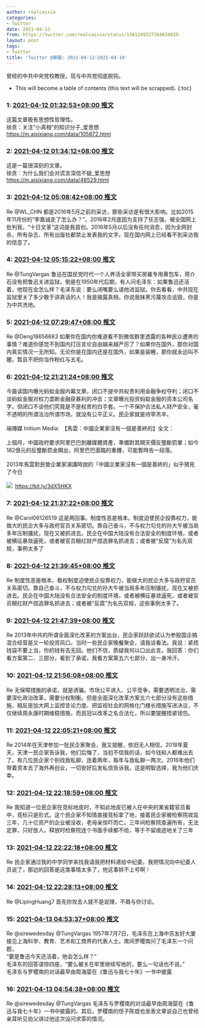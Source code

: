 ```yaml
---
author: realcaixia
categories:
- Twitter
date: 2021-04-13
from: https://twitter.com/realcaixia/status/1381299227364634629
layout: post
tags:
- Twitter
title: 'Twitter @蔡霞: 2021-04-12~2021-04-18'
---
```


曾经的中共中央党校教授，现与中共党彻底脱钩。 

* This will become a table of contents (this text will be scrapped).
{:toc}

### 1: [2021-04-12 01:32:53+08:00 推文](https://twitter.com/realcaixia/status/1381299227364634629)

这篇文章极有思想性哲理性。<br>徐贲：关注“小真相”的知识分子_爱思想 <a href="https://m.aisixiang.com/data/105872.html" target="_blank" rel="noopener noreferrer">https://m.aisixiang.com/data/105872.html</a>

### 2: [2021-04-12 01:34:12+08:00 推文](https://twitter.com/realcaixia/status/1381299558500679691)

这是一篇很深刻的文章。<br>徐贲：为什么我们会对谎言深信不疑_爱思想 <a href="https://m.aisixiang.com/data/48529.html" target="_blank" rel="noopener noreferrer">https://m.aisixiang.com/data/48529.html</a>

### 3: [2021-04-12 05:08:42+08:00 推文](https://twitter.com/realcaixia/status/1381353538639556608)

Re @WL_CHN 都是2016年5月之前的采访，那些采访是有很大影响。比如2015年11月份的“李嘉诚走了怎么办？”。2016年2月底因为支持了任志强，被全国网上批判我，“十日文革”这词是我首创。2016年5月以后没有任何消息，因为全网封杀，所有杂志、所有出版社都禁止发表我的文字。现在国内网上已经看不到采访我的信息了。

### 4: [2021-04-12 05:15:22+08:00 推文](https://twitter.com/realcaixia/status/1381355217254547462)

Re @TungVargas 鲁迅在国民党时代一个人养活全家带买房雇专用黄包车，蒋介石没有把鲁迅关进监狱。倒是在1950年代后期，有人问毛泽东：如果鲁迅还活着，他现在会怎么样？毛泽东说：要么闭嘴要么请他进监狱。你去看看，中共现在监狱里关了多少敢于讲真话的人！我是揭露真相，你说我抹黑污蔑攻击诋毁，你是为中共洗地。

### 5: [2021-04-12 07:29:47+08:00 推文](https://twitter.com/realcaixia/status/1381389043183841288)

Re @Deng18656683 如果你在国内你难道看不到微信群里透露的各种民众遭男的事情？难道你感觉不到国内打压言论自由越来越严厉了？如果你在国外，那你对国内真实情况一无所知。无论你是在国内还是在国外，如果是装睡，那你就永远叫不醒。暂且不把你当作粉红与五毛。

### 6: [2021-04-12 21:21:24+08:00 推文](https://twitter.com/realcaixia/status/1381598324374056964)

今晨读国内曝光蚂蚁金服内幕文章，闭口不提中共权贵利用金融争权夺利；闭口不谈蚂蚁金服对权力垄断金融获暴利的冲击；文章曝光投资蚂蚁金服的资本公司名字，但闭口不谈他们究竟是不是权贵的白手套。一个不保护合法私人财产安全，毫不透明的所谓法治所谓市场，就没有公平正义。民企家就是待宰羔羊。<br><br>端傳媒 Initium Media: 【馬雲：中國企業家沒有一個是善終的】全文：<br><br>上個月，中國政府要求阿里巴巴剝離媒體資產，準備對其開天價反壟斷罰單；如今182億元的反壟斷罰金開出，阿里巴巴面臨的重錘，可能暫時告一段落。<br><br>2013年馬雲對民營企業家演講時說的「中國企業家沒有一個是善終的」似乎預見了今日<br><br><img style src="https://pbs.twimg.com/media/EyxCYzIUYAY-HpN?format=jpg&name=orig" referrerpolicy="no-referrer"> <a href="https://bit.ly/3dX5HKX" target="_blank" rel="noopener noreferrer">https://bit.ly/3dX5HKX</a>

### 7: [2021-04-12 21:37:22+08:00 推文](https://twitter.com/realcaixia/status/1381602345600057347)

Re @Carol06126519 这是两回事。制度性恶是根本。制度迫使民企投靠权力，能做大的民企大多与政府官员关系密切。靠自己奋斗，不与权力勾兑的孙大午被当局多年压制骚扰，现在又被抓进去。民企在中国大陆没有合法安全的制度环境，或者被横征暴敛逼死，或者被官员眼红财产捏造罪名抓进去；或者被“反腐”为名先双规，事例太多了

### 8: [2021-04-12 21:39:45+08:00 推文](https://twitter.com/realcaixia/status/1381602942453710851)

Re 制度性恶是根本。极权制度迫使民企投靠权力，能做大的民企大多与政府官员关系密切。靠自己奋斗，不与权力勾兑的孙大午被当局多年压制骚扰，现在又被抓进去。民企在中国大陆没有合法安全的制度环境，或者被横征暴敛逼死，或者被官员眼红财产捏造罪名抓进去；或者被“反腐”为名先双规，这些事例太多了。

### 9: [2021-04-12 21:47:39+08:00 推文](https://twitter.com/realcaixia/status/1381604932843888644)

Re 2013年中共的所谓全面深化改革的方案出台，民企家跃跃欲试认为参股国企搞混合经营是又一轮投资风口。当时一些民企家晚餐聚会，请我谈看法。我说：紧捂钱袋不要上当，你的钱有去无回。他们不信，质疑我何以口出此言。我回答：你们看方案第二、三部分，看到了承诺，我看方案第五六七部分，出一身冷汗。

### 10: [2021-04-12 21:56:08+08:00 推文](https://twitter.com/realcaixia/status/1381607067383910406)

Re 无保障措施的承诺，就是诱骗。市场公平进入、公平竞争，需要透明法治，需要深化政治改革，需要分权制衡。但是全面深化改革方案五六七部分没有这些措施，相反是加大网上监控言论力度、把监视社会的网格化门楼长措施写进决议，不仅继续周永康时期维稳措施，而且冠以改革之名合法化，所以要提醒捂紧钱包。

### 11: [2021-04-12 22:05:21+08:00 推文](https://twitter.com/realcaixia/status/1381609385189859329)

Re 2014年在天津参加一批民企家聚会，我又提醒，依旧无人相信。2018年夏天，天津一民企家告诉我，他们后悔了，当初不信我的话，如今钱和人都难出去了。有几位民企家个别找我私聊，连着两年，每年与我私聊一两次。2016年他们带着资本去了海外再创业，一切安好后发私信告诉我。这是明智选择，我为他们庆幸。

### 12: [2021-04-12 22:18:59+08:00 推文](https://twitter.com/realcaixia/status/1381612818244505601)

Re 我知道一位民企家在竞标地皮时，不知此地皮已被人在中央的某省籍官员看中，竞标只是形式。这个民企家不知情直接竞标拿了地，接着民企家被检察院收监三年，几十亿资产的企业被没收，老母亲惊吓而亡。三年间检察院查遍所有，无法定罪，只好放人。释放时检察院连个书面手续都不给，等于不留痕迹地关了三年

### 13: [2021-04-12 22:22:18+08:00 推文](https://twitter.com/realcaixia/status/1381613654047621124)

Re 民企家通过我的中学同学来找我请我把材料递给中纪委。我把情况向中纪委人员说了，那边的回答是这类事情太多了，他这事排不上号啊！

### 14: [2021-04-12 22:28:13+08:00 推文](https://twitter.com/realcaixia/status/1381615142736166919)

Re @LipingHuang7 首先你攻击人就不是说理，不屑与你讨论。

### 15: [2021-04-13 04:53:37+08:00 推文](https://twitter.com/realcaixia/status/1381712132165754883)

Re @sirewedesday @TungVargas 1957年7月7日，毛泽东在上海中苏友好大厦接见上海科学、教育、艺术和工商界的代表人士。席间罗稷南问了毛泽东一个问题，<br>“要是鲁迅今天还活着，他会怎么样？”<br>毛泽东的回答语惊四座，“要么被关在牢里继续写他的，要么一句话也不说。”<br>毛泽东与罗稷南的对话最早由周海婴在《鲁迅与我七十年》一书中披露

### 16: [2021-04-13 04:54:38+08:00 推文](https://twitter.com/realcaixia/status/1381712385665335297)

Re @sirewedesday @TungVargas 毛泽东与罗稷南的对话最早由周海婴在《鲁迅与我七十年》一书中披露的。其后，罗稷南的侄子陈焜也发表文章说自己也曾经亲耳听见伯父讲过他这次设问求答的情况。

